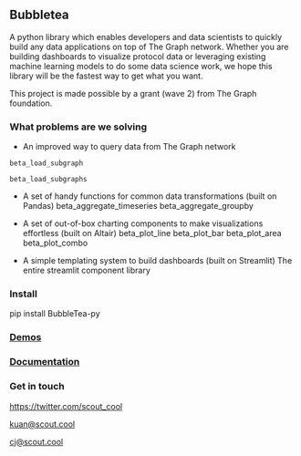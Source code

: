 Bubbletea
--

A python library which enables developers and data scientists to quickly build any data applications on top of The Graph network. Whether you are building dashboards to visualize protocol data or leveraging existing machine learning models to do some data science work, we hope this library will be the fastest way to get what you want.

This project is made possible by a grant (wave 2) from The Graph foundation. 

### What problems are we solving
- An improved way to query data from The Graph network

`beta_load_subgraph`

`beta_load_subgraphs`

- A set of handy functions for common data transformations (built on Pandas)
beta_aggregate_timeseries
beta_aggregate_groupby

- A set of out-of-box charting components to make visualizations effortless (built on Altair)
beta_plot_line
beta_plot_bar
beta_plot_area
beta_plot_combo

- A simple templating system to build dashboards (built on Streamlit)
The entire streamlit component library

### Install
pip install BubbleTea-py

### [Demos](https://bubbletea-demo.herokuapp.com/?demo=demo_1.py)


### [Documentation](https://scout-1.gitbook.io/bubbletea/)



### Get in touch
https://twitter.com/scout_cool

kuan@scout.cool

cj@scout.cool
